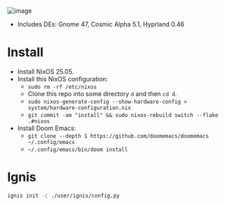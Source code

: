![image](https://github.com/jerbaroo/nixos/assets/6631452/a53036a8-82a4-4287-acfd-e6edaac9eb00)

- Includes DEs: Gnome 47, Cosmic Alpha 5.1, Hyprland 0.46

# Install
- Install NixOS 25.05.
- Install this NixOS configuration:
  - `sudo rm -rf /etc/nixos`
  - Clone this repo into some directory `d` and then `cd d`.
  - `sudo nixos-generate-config --show-hardware-config > system/hardware-configuration.nix`
  - `git commit -am "install" && sudo nixos-rebuild switch --flake .#nixos`
- Install Doom Emacs:
  - `git clone --depth 1 https://github.com/doomemacs/doomemacs ~/.config/emacs`
  - `~/.config/emacs/bin/doom install`

# Ignis

``` bash
ignis init -c ./user/ignis/config.py
```
